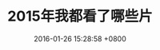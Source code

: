 ---
layout: post
title: "2015年我都看了哪些片"
date: 2016-01-26 15:28:58 +0800
comments: true
categories: 总结
---